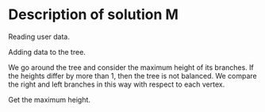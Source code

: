 Description of solution M
===========

Reading user data.

Adding data to the tree.

We go around the tree and consider the maximum height of its branches.
If the heights differ by more than 1, then the tree is not balanced. 
We compare the right and left branches in this way with respect to each vertex.

Get the maximum height.
